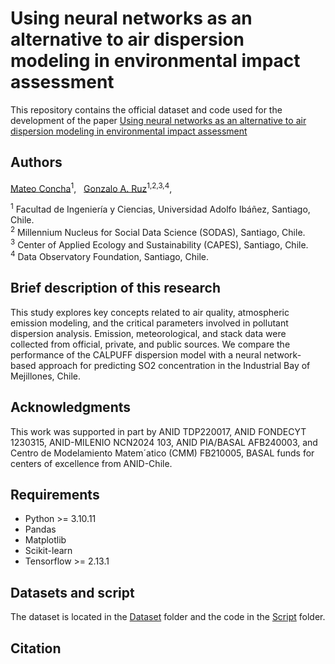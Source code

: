 # Using neural networks as an alternative to air dispersion modeling in environmental impact assessment

This repository contains the official dataset and code used for the development of the paper [Using neural networks as an alternative to air dispersion modeling in environmental impact assessment]()

## Authors
[Mateo Concha](https://www.researchgate.net/profile/Mateo-Concha)<sup>1</sup>, &nbsp; 
[Gonzalo A. Ruz](https://scholar.google.cl/citations?user=jkovdhYAAAAJ&hl=en)<sup>1,2,3,4</sup>, &nbsp;

<sup>1</sup> Facultad de Ingeniería y Ciencias, Universidad Adolfo Ibáñez, Santiago, Chile. <br>
<sup>2</sup> Millennium Nucleus for Social Data Science (SODAS), Santiago, Chile. <br>
<sup>3</sup> Center of Applied Ecology and Sustainability (CAPES), Santiago, Chile. <br>
<sup>4</sup> Data Observatory Foundation, Santiago, Chile. <br>

## Brief description of this research
This study explores key concepts related to air quality, atmospheric emission modeling,
and the critical parameters involved in pollutant dispersion analysis. Emission, meteorological, and
stack data were collected from official, private, and public sources. We compare the performance of the
CALPUFF dispersion model with a neural network-based approach for predicting SO2 concentration
in the Industrial Bay of Mejillones, Chile.

## Acknowledgments
This work was supported in part by ANID TDP220017, ANID FONDECYT 1230315, ANID-MILENIO
NCN2024 103, ANID PIA/BASAL AFB240003, and Centro de Modelamiento Matem´atico (CMM)
FB210005, BASAL funds for centers of excellence from ANID-Chile.

## Requirements
* Python >= 3.10.11
* Pandas
* Matplotlib
* Scikit-learn
* Tensorflow >= 2.13.1

## Datasets and script
The dataset is located in the [Dataset](https://github.com/gruzh/NNs_AirDM/tree/main/Dataset) folder and the code in the [Script](https://github.com/gruzh/NNs_AirDM/tree/main/Script) folder.

## Citation


<!---
## Setup

<div>
    <a href="https://www.python.org" target="_blank" rel="noreferrer"> <img style="vertical-align:middle"  src="https://raw.githubusercontent.com/devicons/devicon/master/icons/python/python-original.svg" alt="python" width="40" height="40"/></a> 
    <span> Python 3 </span> 
</div>





## Usage


## Citation
If you find this code or paper useful, please use the following reference:
```
@article{
    
}
```

-->
